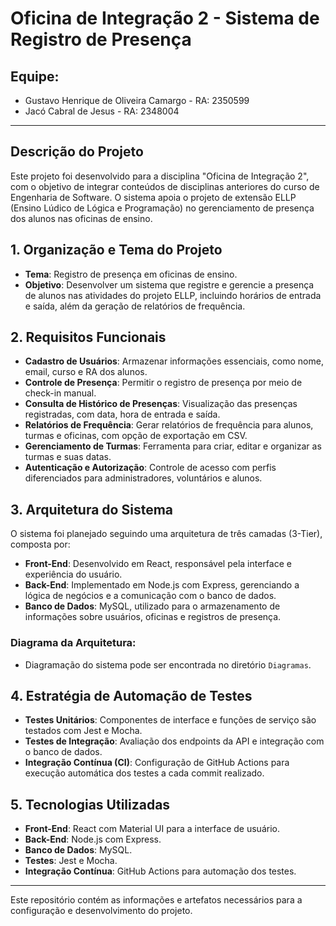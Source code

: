 # Oficina de Integração 2 - Sistema de Registro de Presença

## Equipe:
- Gustavo Henrique de Oliveira Camargo - RA: 2350599
- Jacó Cabral de Jesus - RA: 2348004

---

## Descrição do Projeto
Este projeto foi desenvolvido para a disciplina "Oficina de Integração 2", com o objetivo de integrar conteúdos de disciplinas anteriores do curso de Engenharia de Software. O sistema apoia o projeto de extensão ELLP (Ensino Lúdico de Lógica e Programação) no gerenciamento de presença dos alunos nas oficinas de ensino.

## 1. Organização e Tema do Projeto
- **Tema**: Registro de presença em oficinas de ensino.
- **Objetivo**: Desenvolver um sistema que registre e gerencie a presença de alunos nas atividades do projeto ELLP, incluindo horários de entrada e saída, além da geração de relatórios de frequência.

## 2. Requisitos Funcionais
- **Cadastro de Usuários**: Armazenar informações essenciais, como nome, email, curso e RA dos alunos.
- **Controle de Presença**: Permitir o registro de presença por meio de check-in manual.
- **Consulta de Histórico de Presenças**: Visualização das presenças registradas, com data, hora de entrada e saída.
- **Relatórios de Frequência**: Gerar relatórios de frequência para alunos, turmas e oficinas, com opção de exportação em CSV.
- **Gerenciamento de Turmas**: Ferramenta para criar, editar e organizar as turmas e 
suas datas.
- **Autenticação e Autorização**: Controle de acesso com perfis diferenciados para administradores, voluntários e alunos.

## 3. Arquitetura do Sistema
O sistema foi planejado seguindo uma arquitetura de três camadas (3-Tier), composta por:

- **Front-End**: Desenvolvido em React, responsável pela interface e experiência do usuário.
- **Back-End**: Implementado em Node.js com Express, gerenciando a lógica de negócios e a comunicação com o banco de dados.
- **Banco de Dados**: MySQL, utilizado para o armazenamento de informações sobre usuários, oficinas e registros de presença.

### Diagrama da Arquitetura:
- Diagramação do sistema pode ser encontrada no diretório `Diagramas`.

## 4. Estratégia de Automação de Testes
- **Testes Unitários**: Componentes de interface e funções de serviço são testados com Jest e Mocha.
- **Testes de Integração**: Avaliação dos endpoints da API e integração com o banco de dados.
- **Integração Contínua (CI)**: Configuração de GitHub Actions para execução automática dos testes a cada commit realizado.

## 5. Tecnologias Utilizadas
- **Front-End**: React com Material UI para a interface de usuário.
- **Back-End**: Node.js com Express.
- **Banco de Dados**: MySQL.
- **Testes**: Jest e Mocha.
- **Integração Contínua**: GitHub Actions para automação dos testes.

---

Este repositório contém as informações e artefatos necessários para a configuração e desenvolvimento do projeto.
